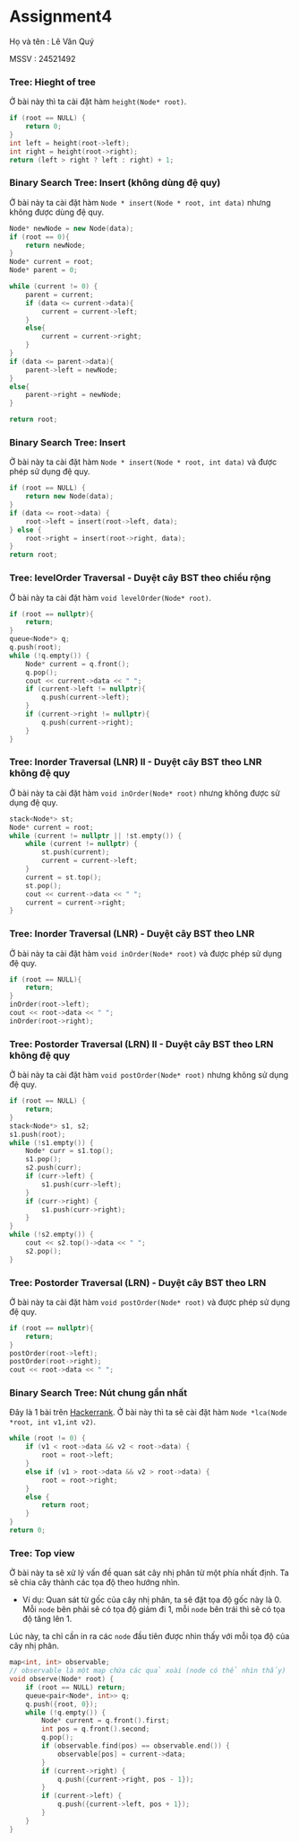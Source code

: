 # Assignment4
Họ và tên : Lê Văn Quý

MSSV : 24521492
### Tree: Hieght of tree
Ở bài này thì ta cài đặt hàm `height(Node* root)`.
``` c++
if (root == NULL) {
    return 0;
}
int left = height(root->left);
int right = height(root->right);
return (left > right ? left : right) + 1;
```

### Binary Search Tree: Insert (không dùng đệ quy)
Ở bài này ta cài đặt hàm `Node * insert(Node * root, int data)` nhưng không được dùng đệ quy.
``` c++
Node* newNode = new Node(data);
if (root == 0){
    return newNode;
}
Node* current = root;
Node* parent = 0;

while (current != 0) {
    parent = current;
    if (data <= current->data){
        current = current->left;
    }
    else{
        current = current->right;
    }
}
if (data <= parent->data){
    parent->left = newNode;
}
else{
    parent->right = newNode;
}

return root;
```

### Binary Search Tree: Insert
Ở bài này ta cài đặt hàm `Node * insert(Node * root, int data)` và được phép sử dụng đệ quy.
``` c++
if (root == NULL) {
    return new Node(data);
}
if (data <= root->data) {
    root->left = insert(root->left, data);
} else {
    root->right = insert(root->right, data);
}
return root;
```

### Tree: levelOrder Traversal - Duyệt cây BST theo chiều rộng
Ở bài này ta cài đặt hàm `void levelOrder(Node* root)`.
``` c++
if (root == nullptr){
    return;
}
queue<Node*> q;
q.push(root);
while (!q.empty()) {
    Node* current = q.front();
    q.pop();
    cout << current->data << " ";
    if (current->left != nullptr){
        q.push(current->left);
    }
    if (current->right != nullptr){
        q.push(current->right);
    }
}
```

### Tree: Inorder Traversal (LNR) II - Duyệt cây BST theo LNR không đệ quy
Ở bài này ta cài đặt hàm `void inOrder(Node* root)` nhưng không được sử dụng đệ quy.
``` c++
stack<Node*> st;  
Node* current = root;
while (current != nullptr || !st.empty()) {
    while (current != nullptr) {
        st.push(current);
        current = current->left;
    }
    current = st.top();
    st.pop();
    cout << current->data << " ";
    current = current->right;
}
```

### Tree: Inorder Traversal (LNR) - Duyệt cây BST theo LNR
Ở bài này ta cài đặt hàm `void inOrder(Node* root)` và được phép sử dụng đệ quy.
``` c++
if (root == NULL){ 
    return;
}
inOrder(root->left);           
cout << root->data << " ";   
inOrder(root->right);
```

### Tree: Postorder Traversal (LRN) II - Duyệt cây BST theo LRN không đệ quy
Ở bài này ta cài đặt hàm `void postOrder(Node* root)` nhưng không sử dụng đệ quy.
``` c++
if (root == NULL) {
    return;
}
stack<Node*> s1, s2;
s1.push(root);
while (!s1.empty()) {
    Node* curr = s1.top();
    s1.pop();
    s2.push(curr);
    if (curr->left) {
        s1.push(curr->left);
    }
    if (curr->right) {
        s1.push(curr->right);
    }
}
while (!s2.empty()) {
    cout << s2.top()->data << " ";
    s2.pop();
}
```

### Tree: Postorder Traversal (LRN) - Duyệt cây BST theo LRN
Ở bài này ta cài đặt hàm `void postOrder(Node* root)` và được phép sử dụng đệ quy.
``` c++
if (root == nullptr){
    return;
}
postOrder(root->left);   
postOrder(root->right);  
cout << root->data << " ";
```

### Binary Search Tree: Nút chung gần nhất
Đây là 1 bài trên [Hackerrank](https://www.hackerrank.com/challenges/binary-search-tree-lowest-common-ancestor/problem). Ở bài này thì ta sẽ cài đặt hàm `Node *lca(Node *root, int v1,int v2)`.
``` c++
while (root != 0) {
    if (v1 < root->data && v2 < root->data) {
        root = root->left;
    } 
    else if (v1 > root->data && v2 > root->data) {
        root = root->right;
    } 
    else {
        return root;
    }
}
return 0;
```

### Tree: Top view
Ở bài này ta sẽ xử lý vấn đề quan sát cây nhị phân từ một phía nhất định. Ta sẽ chia cây thành các tọa độ theo hướng nhìn. 

- Ví dụ: Quan sát từ gốc của cây nhị phân, ta sẽ đặt tọa độ gốc này là 0. Mỗi `node` bên phải sẽ có tọa độ giảm đi 1, mỗi `node` bên trái thì sẽ có tọa độ tăng lên 1. 

Lúc này, ta chỉ cần in ra các `node` đầu tiên được nhìn thấy với mỗi tọa độ của cây nhị phân.
``` c++
map<int, int> observable; 
// observable là một map chứa các quả xoài (node có thể nhìn thấy)
void observe(Node* root) {
    if (root == NULL) return;
    queue<pair<Node*, int>> q;
    q.push({root, 0});
    while (!q.empty()) {
        Node* current = q.front().first;
        int pos = q.front().second;
        q.pop();
        if (observable.find(pos) == observable.end()) {
            observable[pos] = current->data;
        }
        if (current->right) {
            q.push({current->right, pos - 1});
        }
        if (current->left) {
            q.push({current->left, pos + 1});
        }
    }
}
```
